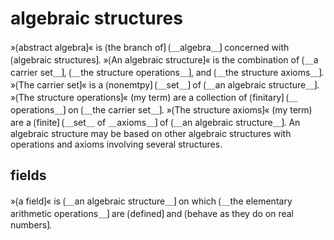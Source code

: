# algebraic structures

»⟮abstract algebra⟯« is ⟮the branch of⟯ ⟮＿algebra＿⟯ concerned with ⟮algebraic structures⟯.
»⟮An algebraic structure⟯« is the combination of ⟮＿a carrier set＿⟯, ⟮＿the structure operations＿⟯, and ⟮＿the structure axioms＿⟯.
»⟮The carrier set⟯« is a ⟮nonemtpy⟯ ⟮＿set＿⟯ of ⟮＿an algebraic structure＿⟯.
»⟮The structure operations⟯« (my term) are a collection of ⟮finitary⟯ ⟮＿operations＿⟯ on ⟮＿the carrier set＿⟯.
»⟮The structure axioms⟯« (my term) are a ⟮finite⟯ ⟮＿set＿ of ＿axioms＿⟯ of ⟮＿an algebraic structure＿⟯.
An algebraic structure may be based on other algebraic structures with operations and axioms involving several structures. 

## fields

»⟮a field⟯« is ⟮＿an algebraic structure＿⟯ on which ⟮＿the elementary arithmetic operations＿⟯ are ⟮defined⟯ and ⟮behave as they do on real numbers⟯.